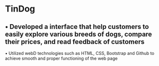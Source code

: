 # TinDog
## • Developed a interface that help customers to easily explore various breeds of dogs, compare their prices, and read feedback of customers
• Utilized webD technologies such as HTML, CSS, Bootstrap and Github to achieve smooth and proper functioning of the web page

